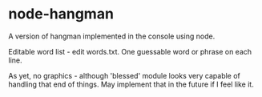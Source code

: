 # node-hangman
A version of hangman implemented in the console using node.

Editable word list - edit words.txt.  One guessable word or phrase on each line.

As yet, no graphics - although 'blessed' module looks very capable of handling that end of things.  May implement that in the future if I feel like it.
